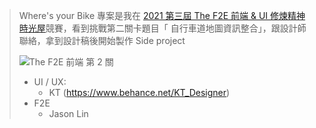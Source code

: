 > Where's your Bike 專案是我在 [2021 第三屆 The F2E 前端 & UI 修煉精神時光屋](https://2021.thef2e.com/)競賽，看到挑戰第二關卡題目「 自行車道地圖資訊整合」，跟設計師聯絡，拿到設計稿後開始製作 Side project
>
> ![The F2E 前端 第 2 關](https://2021.thef2e.com/_nuxt/img/week2.3ba5070.png)
>
>
> - UI / UX:
>   - KT (https://www.behance.net/KT_Designer)
> - F2E
>   - Jason Lin
